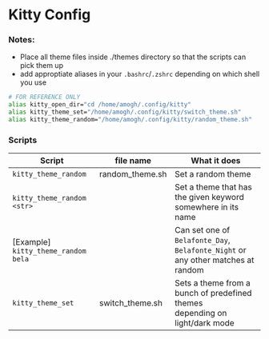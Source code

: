 # Kitty Config

### Notes:

- Place all theme files inside ./themes directory so that the scripts can pick them up
- add approptiate aliases in your `.bashrc`/`.zshrc` depending on which shell you use

```sh
# FOR REFERENCE ONLY
alias kitty_open_dir="cd /home/amogh/.config/kitty"
alias kitty_theme_set="/home/amogh/.config/kitty/switch_theme.sh"
alias kitty_theme_random="/home/amogh/.config/kitty/random_theme.sh"
```

### Scripts

| Script                              | file name       | What it does                                                                      |
| ----------------------------------- | --------------- | --------------------------------------------------------------------------------- |
| `kitty_theme_random`                | random_theme.sh | Set a random theme                                                                |
| `kitty_theme_random <str>`          |                 | Set a theme that has the given keyword somewhere in its name                      |
| [Example] `kitty_theme_random bela` |                 | Can set one of `Belafonte_Day`, `Belafonte_Night` or any other matches at random  |
| `kitty_theme_set`                   | switch_theme.sh | Sets a theme from a bunch of predefined themes <br/> depending on light/dark mode |
